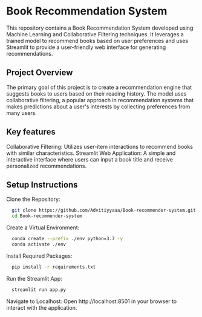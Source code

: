 
# Book Recommendation System

This repository contains a Book Recommendation System developed using Machine Learning and Collaborative Filtering techniques. It leverages a trained model to recommend books based on user preferences and uses Streamlit to provide a user-friendly web interface for generating recommendations.



## Project Overview
The primary goal of this project is to create a recommendation engine that suggests books to users based on their reading history. The model uses collaborative filtering, a popular approach in recommendation systems that makes predictions about a user's interests by collecting preferences from many users.
## Key features
Collaborative Filtering: Utilizes user-item interactions to recommend books with similar characteristics.
Streamlit Web Application: A simple and interactive interface where users can input a book title and receive personalized recommendations.
## Setup Instructions

Clone the Repository:

```bash
  git clone https://github.com/Advitiyyaaa/Book-recommender-system.git
  cd Book-recommender-system
```
Create a Virtual Environment:

```bash
  conda create --prefix ./env python=3.7 -y
  conda activate ./env
```
Install Required Packages:
```bash
  pip install -r requirements.txt
```
Run the Streamlit App:
```bash
  streamlit run app.py

```
Navigate to Localhost: Open http://localhost:8501 in your browser to interact with the application.
